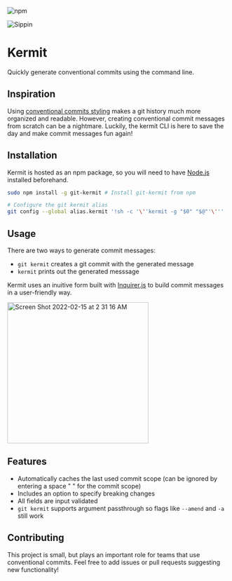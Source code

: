 ![npm](https://img.shields.io/npm/v/git-kermit?color=76FF03)

![Sippin](https://user-images.githubusercontent.com/24931732/154041469-7df2baad-c8ee-4c0c-a17e-63d7626ef40f.gif)

# Kermit
Quickly generate conventional commits using the command line.


## Inspiration
Using [conventional commits styling](https://www.conventionalcommits.org/en/v1.0.0/) makes a git history much more organized and readable.
However, creating conventional commit messages from scratch can be a nightmare. Luckily, the kermit CLI is here to save the day and make commit messages fun again!

## Installation
Kermit is hosted as an npm package, so you will need to have [Node.js](https://nodejs.org/en/) installed beforehand.
```bash
sudo npm install -g git-kermit # Install git-kermit from npm

# Configure the git kermit alias
git config --global alias.kermit '!sh -c '\''kermit -g "$0" "$@"'\'''
```
## Usage
There are two ways to generate commit messages:
* `git kermit` creates a git commit with the generated message
* `kermit` prints out the generated messsage

Kermit uses an inuitive form built with [Inquirer.js](https://www.npmjs.com/package/inquirer) to build commit messages in a user-friendly way.

<img width="322" alt="Screen Shot 2022-02-15 at 2 31 16 AM" src="https://user-images.githubusercontent.com/24931732/154043866-46cd428a-afbc-4e66-8f2d-67023915f956.png">

## Features
* Automatically caches the last used commit scope (can be ignored by entering a space " " for the commit scope)
* Includes an option to specify breaking changes
* All fields are input validated
* `git kermit` supports argument passthrough so flags like `--amend` and `-a` still work

## Contributing
This project is small, but plays an important role for teams that use conventional commits. Feel free to add issues or pull requests suggesting new functionality!
